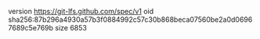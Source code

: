 version https://git-lfs.github.com/spec/v1
oid sha256:87b296a4930a57b3f0884992c57c30b868beca07560be2a0d06967689c5e769b
size 6853
